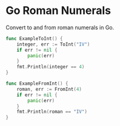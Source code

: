 # Go Roman Numerals

Convert to and from roman numerals in Go.

```go
func ExampleToInt() {
	integer, err := ToInt("IV")
	if err != nil {
		panic(err)
	}
	fmt.Println(integer == 4)
}

func ExampleFromInt() {
	roman, err := FromInt(4)
	if err != nil {
		panic(err)
	}
	fmt.Println(roman == "IV")
}
```
